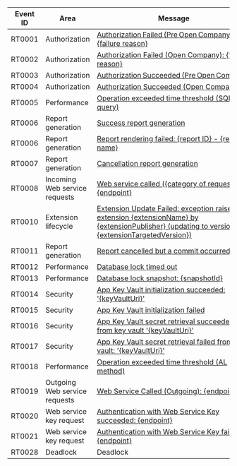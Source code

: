 | Event ID | Area | Message |
|----------|-------------|-----------------|
| RT0001 | Authorization| [Authorization Failed (Pre Open Company): {failure reason}](../administration/telemetry-authorization-trace.md#authorizationfailedpreopencompany) |
| RT0002 | Authorization| [Authorization Failed (Open Company): {failure reason}](../administration/telemetry-authorization-trace.md#authorization-failed-open-company) |
| RT0003 | Authorization| [Authorization Succeeded (Pre Open Company)](../administration/telemetry-authorization-trace.md#authorizationsucceededpreopencompany) | 
| RT0004 | Authorization| [Authorization Succeeded (Open Company)](../administration/telemetry-authorization-trace.md#authorization-succeeded-open-company) |
| RT0005 | Performance | [Operation exceeded time threshold (SQL query)](../administration/telemetry-long-running-sql-query-trace.md) |
| RT0006 | Report generation | [Success report generation](../administration/telemetry-reports-trace.md#successful-report-generation) |
| RT0006 | Report generation | [Report rendering failed: {report ID} - {report name}](../administration/telemetry-reports-trace.md#failed-report-generation) |
| RT0007 | Report generation | [Cancellation report generation](../administration/telemetry-reports-trace.md#cancellation-report-generation) | 
| RT0008 | Incoming Web service requests | [Web service called ({category of request}): {endpoint}](../administration/telemetry-webservices-trace.md) |
|RT0010|Extension lifecycle|[Extension Update Failed: exception raised in extension {extensionName} by {extensionPublisher} (updating to version {extensionTargetedVersion})](../administration/telemetry-extension-update-trace.md#extension-update-failed-exception-raised-in-extension) |
| RT0011 | Report generation | [Report cancelled but a commit occurred](../administration/telemetry-reports-trace.md#commit) | 
| RT0012 | Performance | [Database lock timed out](../administration/telemetry-database-locks-trace.md#database-lock-timed-out) | 
| RT0013 | Performance | [Database lock snapshot: {snapshotId}](../administration/telemetry-database-locks-trace.md#database-lock-snapshot) |
| RT0014 | Security | [App Key Vault initialization succeeded: '{keyVaultUri}'](../administration/telemetry-extension-key-vault-trace.md#initializedsuccess) |
| RT0015 | Security | [App Key Vault initialization failed](../administration/telemetry-extension-key-vault-trace.md#initializedfailed) |
| RT0016 | Security | [App Key Vault secret retrieval succeeded from key vault '{keyVaultUri}'](../administration/telemetry-extension-key-vault-trace.md#retrievedsuccess) |
| RT0017 | Security | [App Key Vault secret retrieval failed from key vault: '{keyVaultUri}'](../administration/telemetry-extension-key-vault-trace.md#retrievedfailed) |
| RT0018 | Performance | [Operation exceeded time threshold (AL method)](../administration/telemetry-al-method-trace.md) |
| RT0019 | Outgoing Web service requests  | [Web Service Called (Outgoing): {endpoint}](../administration/telemetry-webservices-outgoing-trace.md) |
| RT0020 | Web service key request| [Authentication with Web Service Key succeeded: {endpoint}](../administration/telemetry-webservices-access-key-trace.md#succeeded) |
| RT0021 | Web service key request| [Authentication with Web Service Key failed: {endpoint}](../administration/telemetry-webservices-access-key-trace.md#failed) |
| RT0028 | Deadlock |Deadlock||